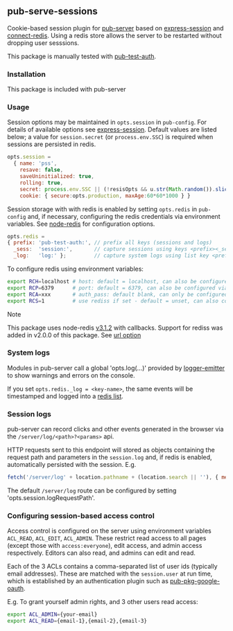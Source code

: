 ## pub-serve-sessions

Cookie-based session plugin for [pub-server](https://github.com/jldec/pub-server) based on [express-session](https://github.com/expressjs/session) and [connect-redis](https://github.com/tj/connect-redis). Using a redis store allows the server to be restarted without dropping user sesssions.

This package is manually tested with [pub-test-auth](https://github.com/jldec/pub-test-auth).

### Installation

This package is included with pub-server

### Usage

Session options may be maintained in `opts.session` in `pub-config`. For details of available options see [express-session](https://github.com/expressjs/session#options). Default values are listed below; a value for `session.secret` (or `process.env.SSC`) is required when sessions are persisted in redis.

```js
opts.session =
  { name: 'pss',
    resave: false,
    saveUninitialized: true,
    rolling: true,
    secret: process.env.SSC || (!resisOpts && u.str(Math.random()).slice(2)),
    cookie: { secure:opts.production, maxAge:60*60*1000 } }
```

Session storage with with redis is enabled by setting `opts.redis` in `pub-config` and, if necessary, configuring the redis credentials via environment variables. See [node-redis](https://github.com/NodeRedis/node-redis#options-object-properties) for configuration options.

```js
opts.redis =
{ prefix: 'pub-test-auth:', // prefix all keys (sessions and logs)
  _sess:  'session:',       // capture sessions using keys <prefix><_sess><sid>
  _log:   'log:' };         // capture system logs using list key <prefix><_log> (see below)
```

To configure redis using environment variables:

```sh
export RCH=localhost # host: default = localhost, can also be configured via opts.redis.host
export RCP=6379      # port: default = 6379, can also be configured via opts.redis.port
export RCA=xxx       # auth_pass: default blank, can only be configured via environment
export RCS=1         # use rediss if set - default = unset, can also configure via opts.rediss
```

> [!NOTE]
> This package uses node-redis [v3.1.2](https://github.com/redis/node-redis/blob/master/CHANGELOG.md#v312) with callbacks.
> Support for rediss was added in v2.0.0 of this package. See [url option](https://github.com/redis/node-redis/tree/v3.1.2?tab=readme-ov-file#options-object-properties)

### System logs

Modules in pub-server call a global 'opts.log(...)' provided by [logger-emitter](https://github.com/jldec/logger-emitter) to show warnings and errors on the console.

If you set `opts.redis._log = <key-name>`, the same events will be timestamped and logged into a [redis list](https://redis.io/topics/data-types-intro).

### Session logs

pub-server can record clicks and other events generated in the browser via the `/server/log/<path>?<params>` api.

HTTP requests sent to this endpoint will stored as objects containing the request path and parameters in the `session.log` and, if redis is enabled, automatically persisted with the session. E.g.

```js
fetch('/server/log' + location.pathname + (location.search || ''), { method:'POST'});
```

The default `/server/log` route can be configured by setting 'opts.session.logRequestPath'.

### Configuring session-based access control

Access control is configured on the server using environment variables `ACL_READ`, `ACL_EDIT`, `ACL_ADMIN`. These restrict read access to all pages (except those with `access:everyone`), edit access, and admin access respectively. Editors can also read, and admins can edit and read.

Each of the 3 ACLs contains a comma-separated list of user ids (typically email addresses). These are matched with the `session.user` at run time, which is established by an authentication plugin such as [pub-pkg-google-oauth](https://github.com/jldec/pub-pkg-google-oauth).

E.g. To grant yourself admin rights, and 3 other users read access:

```sh
export ACL_ADMIN={your-email}
export ACL_READ={email-1},{email-2},{email-3}
```

